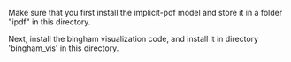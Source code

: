 Make sure that you first install the implicit-pdf model and store it in a folder "ipdf" in this directory.

Next, install the bingham visualization code, and install it in directory 'bingham_vis' in this directory.

```